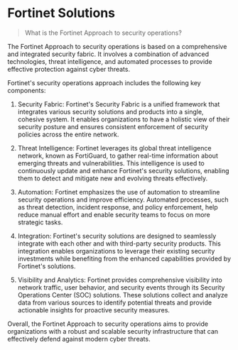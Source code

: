 # Fortinet Solutions

> What is the Fortinet Approach to security operations?

The Fortinet Approach to security operations is based on a comprehensive and integrated security fabric. It involves a combination of advanced technologies, threat intelligence, and automated processes to provide effective protection against cyber threats.

Fortinet's security operations approach includes the following key components:

1. Security Fabric: Fortinet's Security Fabric is a unified framework that integrates various security solutions and products into a single, cohesive system. It enables organizations to have a holistic view of their security posture and ensures consistent enforcement of security policies across the entire network.

2. Threat Intelligence: Fortinet leverages its global threat intelligence network, known as FortiGuard, to gather real-time information about emerging threats and vulnerabilities. This intelligence is used to continuously update and enhance Fortinet's security solutions, enabling them to detect and mitigate new and evolving threats effectively.

3. Automation: Fortinet emphasizes the use of automation to streamline security operations and improve efficiency. Automated processes, such as threat detection, incident response, and policy enforcement, help reduce manual effort and enable security teams to focus on more strategic tasks.

4. Integration: Fortinet's security solutions are designed to seamlessly integrate with each other and with third-party security products. This integration enables organizations to leverage their existing security investments while benefiting from the enhanced capabilities provided by Fortinet's solutions.

5. Visibility and Analytics: Fortinet provides comprehensive visibility into network traffic, user behavior, and security events through its Security Operations Center (SOC) solutions. These solutions collect and analyze data from various sources to identify potential threats and provide actionable insights for proactive security measures.

Overall, the Fortinet Approach to security operations aims to provide organizations with a robust and scalable security infrastructure that can effectively defend against modern cyber threats.
